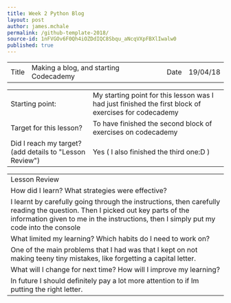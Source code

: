 ```yaml
---
title: Week 2 Python Blog
layout: post
author: james.mchale
permalink: /github-template-2018/
source-id: 1nFVGOv6F0Qh4iOZDdIQC8Sbqu_aNcqVXpFBXlIwalw0
published: true
---
```

<table>
  <tr>
    <td>Title</td>
    <td>Making a blog, and starting Codecademy</td>
    <td>Date</td>
    <td>19/04/18</td>
  </tr>
</table>


<table>
  <tr>
    <td>Starting point:</td>
    <td>My starting point for this lesson was I had just finished the first block of exercises for codecademy</td>
  </tr>
  <tr>
    <td>Target for this lesson?</td>
    <td>To have finished the second block of exercises on codecademy</td>
  </tr>
  <tr>
    <td>Did I reach my target? 
(add details to "Lesson Review")</td>
    <td> Yes ( I also finished the third one:D )</td>
  </tr>
</table>


<table>
  <tr>
    <td>Lesson Review</td>
  </tr>
  <tr>
    <td>How did I learn? What strategies were effective? </td>
  </tr>
  <tr>
    <td>I learnt by carefully going through the instructions, then carefully reading the question. Then I picked out key parts of the information given to me in the instructions, then I simply put my code into the console</td>
  </tr>
  <tr>
    <td>What limited my learning? Which habits do I need to work on? </td>
  </tr>
  <tr>
    <td>One of the main problems that I had was that I kept on not making teeny tiny mistakes, like forgetting a capital letter.</td>
  </tr>
  <tr>
    <td>What will I change for next time? How will I improve my learning?</td>
  </tr>
  <tr>
    <td>In future I should definitely pay a lot more attention to if Im putting the right letter.</td>
  </tr>
</table>


